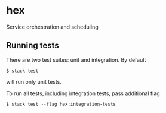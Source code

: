 # hex
Service orchestration and scheduling

## Running tests

There are two test suites: unit and integration. By default

    $ stack test

will run only unit tests.

To run all tests, including integration tests, pass additional flag

    $ stack test --flag hex:integration-tests

